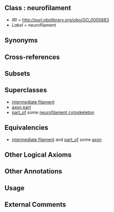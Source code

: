 
## Class : neurofilament

 * *IRI* = http://purl.obolibrary.org/obo/GO_0005883
 * *Label* = neurofilament

## Synonyms


## Cross-references


## Subsets


## Superclasses

 * [intermediate filament](../../GO/82/GO_0005882.md)
 * [axon part](../../GO/67/GO_0033267.md)
 * [part_of](../../BFO/50/BFO_0000050.md) some [neurofilament cytoskeleton](../../GO/53/GO_0060053.md)

## Equivalencies

 * [intermediate filament](../../GO/82/GO_0005882.md) and [part_of](../../BFO/50/BFO_0000050.md) some [axon](../../GO/24/GO_0030424.md)

## Other Logical Axioms


## Other Annotations


## Usage


## External Comments


